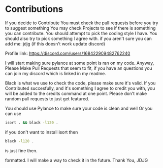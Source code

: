 # Contributions

If you decide to Contribute
You must check the pull requests before you try to suggest something
You may check Projects to see if there is something you can contribute.
You should attempt to pick the coding style I have.
You should also try to pick something I agree with.
if you aren't sure you can add me: jdjg
(if this doesn't work update discord)

Profile link:
https://discord.com/users/168422909482762240

I will start making sure pylance at some point is ran on my code.
Anyway, Please Make Pull Requests that seem to fit, if you have an questions you can join my discord which is linked in my readme.

Black is what we use to check the code, please make sure it's valid.
If you Contributed succesfully, and it's something I agree to credit you with, you will be added to the credits command at one point.
Please don't make random pull requests to just get featured.

You should use Pylance to make sure your code is clean and well
Or you can use

```bash
isort . && black -l120 .
```

if you don't want to install isort then 
```bash
black -l120 .
```

is just fine then.

formatted.
I will make a way to check it in the future.
Thank You,
JDJG
